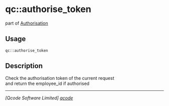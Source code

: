 qc::authorise_token
===================

part of [Authorisation](../qc/wiki/AuthorisePage)

Usage
-----
`qc::authorise_token `

Description
-----------
Check the authorisation token of the current request<br/>and return the employee_id if authorised

----------------------------------
*[Qcode Software Limited] [qcode]*

[qcode]: www.qcode.co.uk "Qcode Software"